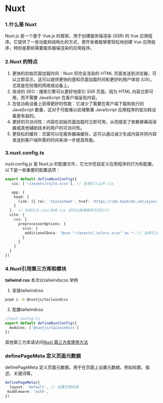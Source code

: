 # Nuxt

### 1.什么是 Nuxt

Nuxt.js 是一个基于 Vue.js 的框架，用于创建服务端渲染 (SSR) 的 Vue 应用程序。它提供了一些功能和结构化的方式，使开发者能够更轻松地创建 Vue 应用程序，特别是那些需要服务器端渲染的应用程序。

### 2.Nuxt 的特点
1. 更快的初始页面加载时间：Nuxt 将完全渲染的 HTML 页面发送到浏览器，可以立即显示。这可以提供更快的感知页面加载时间和更好的用户体验 (UX)，尤其是在较慢的网络或设备上。
2. 改进的 SEO：搜索引擎可以更好地索引 SSR 页面，因为 HTML 内容立即可用，而不需要 JavaScript 在客户端呈现内容。
3. 在低功耗设备上获得更好的性能：它减少了需要在客户端下载和执行的 JavaScript 数量，这对于可能难以处理繁重 JavaScript 应用程序的低功耗设备是有益的。
4. 更好的可访问性：内容在初始页面加载时立即可用，从而提高了依赖屏幕阅读器或其他辅助技术的用户的可访问性。
5. 更轻松的缓存：页面可以在服务器端缓存，这可以通过减少生成内容并将内容发送到客户端所需的时间来进一步提高性能。


### 3.nuxt.config.ts
nuxt.config.js 是 Nuxt.js 的配置文件，它允许您自定义应用程序的行为和配置。以下是一些重要的配置选项：
```ts
export default defineNuxtConfig({
   css: ['~/assets/style.scss'], // 全局引入公共 css

   app: {
    head: {
      link: [{ rel: 'stylesheet', href: 'https://cdn.bootcdn.net/ajax/libs/animate.css/4.1.1/animate.compat.min.css' }]
    }
  },  // 动态引入 css(本地 css 也可以使用相同方法引入)
  vite: {
    css: {
      preprocessorOptions: {
        scss: {
         additionalData: '@use "~/assets/_colors.scss" as *;'// 全局引入公共 css 变量 
        }
      }
    }
  }
})

```

### 4.Nuxt引用第三方库和模块

**tailwind css**
本次以tailwindscss 举例
1. 安装tailwindcss
```bash
pnpm i -D @nuxtjs/tailwindcss
```
2. 配置tailwindcss
``` ts
//nuxt.config.ts
export default defineNuxtConfig({
  modules: ['@nuxtjs/tailwindcss']
})
```
其他第三方库请访问[Nuxt 第三方库使用方法](https://nuxt.com/docs/getting-started/styling)


### definePageMeta 定义页面元数据
definePageMeta 定义页面元数据，用于在页面上设置元数据，例如标题、描述、关键词等。
``` ts
definePageMeta({
  layout: 'default', // 设置页面布局
 middleware: 'auth',
})
```
